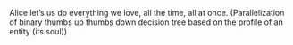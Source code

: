 Alice let’s us do everything we love, all the time, all at once. (Parallelization of binary thumbs up thumbs down decision tree based on the profile of an entity (its soul))